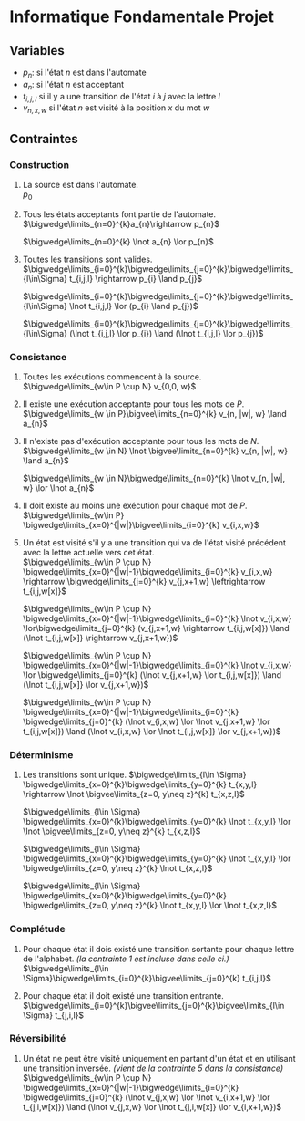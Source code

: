 # Informatique Fondamentale Projet
## Variables

- $p_n$: si l'état $n$ est dans l'automate
- $a_{n}$: si l'état $n$ est acceptant
- $t_{i,j,l}$ si il y a une transition de l'état $i$ à $j$ avec la lettre $l$
- $v_{n,x,w}$ si l'état $n$ est visité à la position $x$ du mot $w$

## Contraintes

### Construction

1.  La source est dans l'automate.  
	$p_{0}$

2. Tous les états acceptants font partie de l'automate.  
	$\bigwedge\limits_{n=0}^{k}a_{n}\rightarrow p_{n}$
	
	$\bigwedge\limits_{n=0}^{k} \lnot a_{n} \lor p_{n}$

3. Toutes les transitions sont valides.  
	$\bigwedge\limits_{i=0}^{k}\bigwedge\limits_{j=0}^{k}\bigwedge\limits_{l\in\Sigma} t_{i,j,l} \rightarrow p_{i} \land p_{j}$
	
	$\bigwedge\limits_{i=0}^{k}\bigwedge\limits_{j=0}^{k}\bigwedge\limits_{l\in\Sigma} \lnot t_{i,j,l} \lor (p_{i} \land p_{j})$
	
	$\bigwedge\limits_{i=0}^{k}\bigwedge\limits_{j=0}^{k}\bigwedge\limits_{l\in\Sigma} (\lnot t_{i,j,l} \lor p_{i}) \land (\lnot t_{i,j,l} \lor p_{j})$

### Consistance

1.  Toutes les exécutions commencent à la source.  
	$\bigwedge\limits_{w\in P \cup N} v_{0,0, w}$

2. Il existe une exécution acceptante pour tous les mots de $P$.  
	$\bigwedge\limits_{w \in P}\bigvee\limits_{n=0}^{k} v_{n, |w|, w} \land a_{n}$ 

3. Il n'existe pas d'exécution acceptante pour tous les mots de $N$.  
	$\bigwedge\limits_{w \in N} \lnot \bigvee\limits_{n=0}^{k} v_{n, |w|, w}  \land a_{n}$
		
	$\bigwedge\limits_{w \in N}\bigwedge\limits_{n=0}^{k} \lnot v_{n, |w|, w} \lor \lnot a_{n}$

4.  Il doit existé au moins une exécution pour chaque mot de $P$.  
	$\bigwedge\limits_{w\in P} \bigwedge\limits_{x=0}^{|w|}\bigvee\limits_{i=0}^{k} v_{i,x,w}$

5. Un état est visité s'il y a une transition qui va de l'état visité précédent avec la lettre actuelle vers cet état.  
	$\bigwedge\limits_{w\in P \cup N} \bigwedge\limits_{x=0}^{|w|-1}\bigwedge\limits_{i=0}^{k} v_{i,x,w} \rightarrow \bigwedge\limits_{j=0}^{k} v_{j,x+1,w} \leftrightarrow t_{i,j,w[x]}$
	
	$\bigwedge\limits_{w\in P \cup N} \bigwedge\limits_{x=0}^{|w|-1}\bigwedge\limits_{i=0}^{k} \lnot v_{i,x,w} \lor\bigwedge\limits_{j=0}^{k} (v_{j,x+1,w} \rightarrow t_{i,j,w[x]}) \land (\lnot t_{i,j,w[x]} \rightarrow v_{j,x+1,w})$
	
	$\bigwedge\limits_{w\in P \cup N} \bigwedge\limits_{x=0}^{|w|-1}\bigwedge\limits_{i=0}^{k} \lnot v_{i,x,w} \lor \bigwedge\limits_{j=0}^{k} (\lnot v_{j,x+1,w} \lor t_{i,j,w[x]}) \land (\lnot t_{i,j,w[x]} \lor v_{j,x+1,w})$
	
	$\bigwedge\limits_{w\in P \cup N} \bigwedge\limits_{x=0}^{|w|-1}\bigwedge\limits_{i=0}^{k} \bigwedge\limits_{j=0}^{k} (\lnot v_{i,x,w} \lor \lnot v_{j,x+1,w} \lor t_{i,j,w[x]}) \land (\lnot v_{i,x,w} \lor \lnot t_{i,j,w[x]} \lor v_{j,x+1,w})$

### Déterminisme

1. Les transitions sont unique.
	$\bigwedge\limits_{l\in \Sigma} \bigwedge\limits_{x=0}^{k}\bigwedge\limits_{y=0}^{k} t_{x,y,l} \rightarrow \lnot \bigvee\limits_{z=0, y\neq z}^{k} t_{x,z,l}$
	
	$\bigwedge\limits_{l\in \Sigma} \bigwedge\limits_{x=0}^{k}\bigwedge\limits_{y=0}^{k} \lnot t_{x,y,l} \lor \lnot \bigvee\limits_{z=0, y\neq z}^{k} t_{x,z,l}$
	
	$\bigwedge\limits_{l\in \Sigma} \bigwedge\limits_{x=0}^{k}\bigwedge\limits_{y=0}^{k} \lnot t_{x,y,l} \lor \bigwedge\limits_{z=0, y\neq z}^{k} \lnot t_{x,z,l}$
	
	$\bigwedge\limits_{l\in \Sigma} \bigwedge\limits_{x=0}^{k}\bigwedge\limits_{y=0}^{k} \bigwedge\limits_{z=0, y\neq z}^{k} \lnot t_{x,y,l} \lor \lnot t_{x,z,l}$

### Complétude

1.  Pour chaque état il dois existé une transition sortante pour chaque lettre de l'alphabet. *(la contrainte 1 est incluse dans celle ci.)*  
	$\bigwedge\limits_{l\in \Sigma}\bigwedge\limits_{i=0}^{k}\bigvee\limits_{j=0}^{k} t_{i,j,l}$

2. Pour chaque état il doit existé une transition entrante.  
	$\bigwedge\limits_{i=0}^{k}\bigvee\limits_{j=0}^{k}\bigvee\limits_{l\in \Sigma} t_{j,i,l}$

### Réversibilité

1. Un état ne peut être visité uniquement en partant d'un état et en utilisant une transition inversée. *(vient de la contrainte 5 dans la consistance)*  
	$\bigwedge\limits_{w\in P \cup N} \bigwedge\limits_{x=0}^{|w|-1}\bigwedge\limits_{i=0}^{k} \bigwedge\limits_{j=0}^{k} (\lnot v_{j,x,w} \lor \lnot v_{i,x+1,w} \lor t_{j,i,w[x]}) \land (\lnot v_{j,x,w} \lor \lnot t_{j,i,w[x]} \lor v_{i,x+1,w})$
